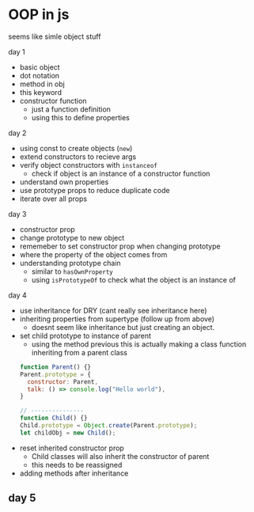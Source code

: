 # OOP in js

seems like simle object stuff

day 1
- basic object
- dot notation
- method in obj
- this keyword
- constructor function
  - just a function definition
  - using this to define properties

day 2
- using const to create objects (`new`)
- extend constructors to recieve args
- verify object constructors with `instanceof`
  - check if object is an instance of a constructor function
- understand own properties
- use prototype props to reduce duplicate code
- iterate over all props

day 3
- constructor prop
- change prototype to new object
- rememeber to set constructor prop when changing prototype
- where the property of the object comes from
- understanding prototype chain
  - similar to `hasOwnProperty`
  - using `isPrototypeOf` to check what the object is an instance of

day 4
- use inheritance for DRY (cant really see inheritance here)
- inheriting properties from supertype (follow up from above)
  - doesnt seem like inheritance but just creating an object.
- set child prototype to instance of parent
  - using the method previous this is actually making a class function inheriting from a parent class
  ```js
  function Parent() {}
  Parent.prototype = {
    constructor: Parent,
    talk: () => console.log("Hello world"),
  }

  // ---------------
  function Child() {}
  Child.prototype = Object.create(Parent.prototype);
  let childObj = new Child();
  ```
- reset inherited constructor prop
  - Child classes will also inherit the constructor of parent
  - this needs to be reassigned
- adding methods after inheritance

day 5
- 
